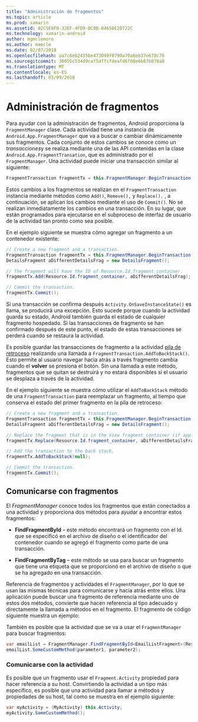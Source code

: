 ```yaml
---
title: "Administración de fragmentos"
ms.topic: article
ms.prod: xamarin
ms.assetid: 02C5E8F0-32EF-4FD9-DC8B-04650E20722C
ms.technology: xamarin-android
author: mgmclemore
ms.author: mamcle
ms.date: 02/07/2018
ms.openlocfilehash: aa7c6eb2435be473049f0799a70a6eb37e678c78
ms.sourcegitcommit: 30055c534d9caf5dffcfdeafd6f08e666fb870a8
ms.translationtype: MT
ms.contentlocale: es-ES
ms.lasthandoff: 03/09/2018
---
```

# <a name="managing-fragments"></a>Administración de fragmentos

Para ayudar con la administración de fragmentos, Android proporciona la `FragmentManager` clase. Cada actividad tiene una instancia de `Android.App.FragmentManager` que va a buscar o cambiar dinámicamente sus fragmentos. Cada conjunto de estos cambios se conoce como un *transacciones*y se realiza mediante una de las API contenidas en la clase `Android.App.FragmentTransation`, que es administrado por el `FragmentManager`. Una actividad puede iniciar una transacción similar al siguiente:

```csharp
FragmentTransaction fragmentTx = this.FragmentManager.BeginTransaction();
```

Estos cambios a los fragmentos se realizan en el `FragmentTransaction` instancia mediante métodos como `Add()`, `Remove(),` y `Replace().` , a continuación, se aplican los cambios mediante el uso de `Commit()`. No se realizan inmediatamente los cambios en una transacción.
En su lugar, que están programados para ejecutarse en el subproceso de interfaz de usuario de la actividad tan pronto como sea posible.

En el ejemplo siguiente se muestra cómo agregar un fragmento a un contenedor existente:

```csharp
// Create a new fragment and a transaction.
FragmentTransaction fragmentTx = this.FragmentManager.BeginTransaction();
DetailsFragment aDifferentDetailsFrag = new DetailsFragment();

// The fragment will have the ID of Resource.Id.fragment_container.
fragmentTx.Add(Resource.Id.fragment_container, aDifferentDetailsFrag);

// Commit the transaction.
fragmentTx.Commit();
```

Si una transacción se confirma después `Activity.OnSaveInstanceState()` es llama, se producirá una excepción. Esto sucede porque cuando la actividad guarda su estado, Android también guarda el estado de cualquier fragmento hospedado. Si las transacciones de fragmento se han confirmado después de este punto, el estado de estas transacciones se perderá cuando se restaura la actividad.

Es posible guardar las transacciones de fragmento a la actividad [pila de retroceso](http://developer.android.com/guide/topics/fundamentals/tasks-and-back-stack.html) realizando una llamada a `FragmentTransaction.AddToBackStack()`. Esto permite al usuario navegar hacia atrás a través fragmento cambia cuando el **volver** se presiona el botón. Sin una llamada a este método, fragmentos que se quitan se destruirá y no estará disponibles si el usuario se desplaza a través de la actividad.

En el ejemplo siguiente se muestra cómo utilizar el `AddToBackStack` método de una `FragmentTransaction` para reemplazar un fragmento, al tiempo que conserva el estado del primer fragmento en la pila de retroceso:

```csharp
// Create a new fragment and a transaction.
FragmentTransaction fragmentTx = this.FragmentManager.BeginTransaction();
DetailsFragment aDifferentDetailsFrag = new DetailsFragment();

// Replace the fragment that is in the View fragment_container (if applicable).
fragmentTx.Replace(Resource.Id.fragment_container, aDifferentDetailsFrag);

// Add the transaction to the back stack.
fragmentTx.AddToBackStack(null);

// Commit the transaction.
fragmentTx.Commit();
```


## <a name="communicating-with-fragments"></a>Comunicarse con fragmentos

El *FragmentManager* conoce todos los fragmentos que están conectados a una actividad y proporciona dos métodos para ayudar a encontrar estos fragmentos:

-   **FindFragmentById** &ndash; este método encontrará un fragmento con el Id. que se especificó en el archivo de diseño o el identificador del contenedor cuando se agregó el fragmento como parte de una transacción.

-   **FindFragmentByTag** &ndash; este método se usa para buscar un fragmento que tiene una etiqueta que se proporcionó en el archivo de diseño o que se ha agregado en una transacción.

Referencia de fragmentos y actividades el `FragmentManager`, por lo que se usan las mismas técnicas para comunicarse y hacia atrás entre ellos. Una aplicación puede buscar una fragmento de referencia mediante uno de estos dos métodos, convierte que hacen referencia al tipo adecuado y directamente la llamada a métodos en el fragmento. El fragmento de código siguiente muestra un ejemplo:

También es posible que la actividad que se va a usar el `FragmentManager` para buscar fragmentos:

```csharp
var emailList = FragmentManager.FindFragmentById<EmailListFragment>(Resource.Id.email_list_fragment);
emailList.SomeCustomMethod(parameter1, parameter2);
```


### <a name="communicating-with-the-activity"></a>Comunicarse con la actividad

Es posible que un fragmento usar el `Fragment.Activity` propiedad para hacer referencia a su host. Convirtiendo la actividad a un tipo más específico, es posible que una actividad para llamar a métodos y propiedades de su host, tal como se muestra en el ejemplo siguiente:

```csharp
var myActivity = (MyActivity) this.Activity;
myActivity.SomeCustomMethod();
```
